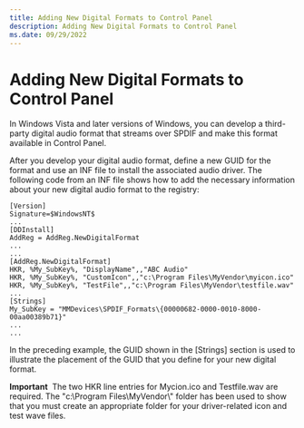 ```yaml
---
title: Adding New Digital Formats to Control Panel
description: Adding New Digital Formats to Control Panel
ms.date: 09/29/2022
---
```


# Adding New Digital Formats to Control Panel


In Windows Vista and later versions of Windows, you can develop a third-party digital audio format that streams over SPDIF and make this format available in Control Panel.

After you develop your digital audio format, define a new GUID for the format and use an INF file to install the associated audio driver. The following code from an INF file shows how to add the necessary information about your new digital audio format to the registry:

```inf
[Version]
Signature=$WindowsNT$
...
[DDInstall]
AddReg = AddReg.NewDigitalFormat
...
...
[AddReg.NewDigitalFormat]
HKR, %My_SubKey%, "DisplayName",,"ABC Audio"
HKR, %My_SubKey%, "CustomIcon",,"c:\Program Files\MyVendor\myicon.ico"
HKR, %My_SubKey%, "TestFile",,"c:\Program Files\MyVendor\testfile.wav"
...
[Strings]
My_SubKey = "MMDevices\SPDIF_Formats\{00000682-0000-0010-8000-00aa00389b71}"
...
...
```

In the preceding example, the GUID shown in the \[Strings\] section is used to illustrate the placement of the GUID that you define for your new digital format. 

**Important**  The two HKR line entries for Mycion.ico and Testfile.wav are required. The "c:\\Program Files\\MyVendor\\" folder has been used to show that you must create an appropriate folder for your driver-related icon and test wave files.

 

 

 




